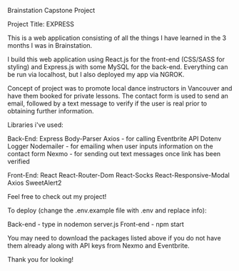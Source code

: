 Brainstation Capstone Project

Project Title: EXPRESS

This is a web application consisting of all the things I have learned in the 3 months I was in Brainstation.

I build this web application using React.js for the front-end (CSS/SASS for styling) and Express.js with some MySQL for the back-end. Everything can be run via localhost, but I also deployed my app via NGROK.

Concept of project was to promote local dance instructors in Vancouver and have them booked for private lessons. The contact form is used to send an email, followed by a text message to verify if the user is real prior to obtaining further information.

Libraries i've used:

Back-End:
Express
Body-Parser
Axios - for calling Eventbrite API
Dotenv
Logger
Nodemailer - for emailing when user inputs information on the contact form
Nexmo - for sending out text messages once link has been verified

Front-End:
React
React-Router-Dom
React-Socks
React-Responsive-Modal
Axios
SweetAlert2

Feel free to check out my project!

To deploy (change the .env.example file with .env and replace info):

Back-end - type in nodemon server.js
Front-end - npm start

You may need to download the packages listed above if you do not have them already along with API keys from Nexmo and Eventbrite.

Thank you for looking!
